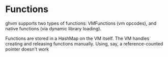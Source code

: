 # Functions

ghvm supports two types of functions: VMFunctions (vm opcodes), and
native functions (via dynamic library loading).

Functions are stored in a HashMap on the VM itself. The VM handles
creating and releasing functions manually. Using, say, a reference-counted pointer
doesn't work
